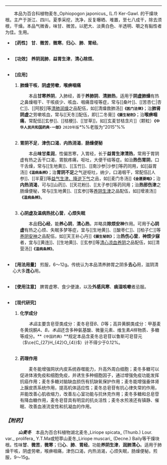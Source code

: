 ---
&emsp;&emsp;本品为百合科植物麦冬_Ophiopogon japonicus_ (L.f) Ker<dfn>-</dfn>Gawl. 的干燥块根。主产于浙江、四川。夏季采挖，洗净，反复曝晒、堆置，至七八成干，除去须根，干燥。本品气微香，味甘、微苦。以肥大、淡黄白色、半透明、嚼之有黏性者为佳。生用。

- 【**药性**】
	**甘**、**微苦**，**微寒**。**归心**、**肺**、**胃经**。<br></br>

- 【**功效**】
	**养阴润肺**，**益胃生津**，**清心除烦**。<br></br>

- 【**应用**】
	1. **肺燥干咳**，**阴虚劳嗽**，**喉痹咽痛**
		
		&emsp;&emsp;本品**甘寒养阴**，入肺经，善于**养肺阴**<dfn>、</dfn>**清肺热**，适用于**阴虚肺燥**有热之鼻燥咽干<dfn>、</dfn>干咳痰少、咳血<dfn>、</dfn>咽痛音哑等症，常与[[桑叶]]、[[苦杏仁|杏仁]]、[[阿胶]]等<ins>清肺润燥</ins>之品配伍，如[[清燥救肺汤]]**`《医门法律》`**；治**肺肾阴虚**之劳嗽咳血，常与[[天冬]]配伍，即[[二冬膏]]**`《摄生秘剖》`**；治**喉痹咽痛**，常配伍[[玄参]]、[[桔梗]]、[[甘草]]，如[[玄麦甘桔含片]]（颗粒）**`《中华人民共和国药典·一部》`**`2020年版`<dfn>\*</dfn>%%老版为“2015”%%<br></br>
	
	2. **胃阴不足**，**津伤口渴**，**内热消渴**，**肠燥便秘**
		
		&emsp;&emsp;本品**味甘柔润**，性偏苦寒，入胃经，长于**益胃生津清热**，常用于胃阴虚有热之舌干口渴，胃脘疼痛，呕吐，大便干结等症。如治**热伤胃阴**，口干舌燥，常与[[生地黄]]、[[玉竹]]、[[南沙参|沙参]]等药同用，如[[益胃汤]]**`《温病条辨》`**；治**胃阴不足**之气逆呕吐，纳少，口渴咽干，常配伍[[人参]]、[[半夏]]等<ins>益气生津、降逆下气</ins>之品，如[[麦门冬汤]]**`《金匮要略》`**；治**内热消渴**，可与[[山药]]、[[天花粉]]、[[太子参]]等药同用；治**热邪伤津**之肠燥便秘，常与[[生地黄]]、[[玄参]]等<ins>养阴生津</ins>之品配伍，如[[增液汤]]**`《温病条辨》`**。<br></br>
	
	3. **心阴虚及温病热扰心营**，**心烦失眠**
		
		&emsp;&emsp;本品**归心经**，能**养心阴**，**清心热**，并略具**除烦安神**作用。可用于**心阴虚**有热之心烦、失眠多梦等症，宜与[[生地黄]]、[[酸枣仁]]、[[柏子仁]]等<ins>养阴安神</ins>之品配伍，如[[天王补心丹]]**`《摄生秘剖》`**；治**热伤心营**，**神烦少寐**者，宜与[[黄连]]、[[生地黄]]、[[玄参]]等<ins>清心凉血养阴</ins>之品配伍，如[[清营汤]]**`《温病条辨》`**。<br></br>

- 【**用法用量**】
	煎服，6～12g。传统认为本品清养肺胃之阴多**去心**用，滋阴清心大多**连心**用。<br></br>

- 【**使用注意**】
	脾胃虚寒、食少便溏，以及**外感风寒**、**痰湿咳嗽**者忌服。<br></br>

- 【**现代研究**】
	1. **化学成分**
		
		&emsp;&emsp;<dfn>本品</dfn>主要含皂苷类成分：麦冬皂苷$B$、$D$等；高异黄酮类成分：甲基麦冬黄烷酮$A$、$B$<dfn>。本品</dfn>还含多种氨基酸、微量元素<dfn>、</dfn>维生素$A$样物质<dfn>、</dfn>多糖等成分。**`《中国药典》`**规定本品含麦冬总皂苷以鲁斯可皂苷元（$\ce{C_{27}H_{42}O_{4}}$）计不得少于0.12%。<br></br>
	
	2. **药理作用**
		
		&emsp;&emsp;麦冬能增强网状内皮系统吞噬能力，升高外周白细胞；麦冬多糖可以促进体液免疫和细胞免疫，并诱生多种细胞因子，通过增强免疫功能发挥抗癌作用；麦冬多糖对脑缺血损伤有抗缺氧保护作用；麦冬能增强垂体肾上腺皮质系统作用，提高机体适应性；麦冬总皂苷有抗心律失常的作用，并能改善心肌收缩力，改善左心室功能与抗休克作用；麦冬多糖和总皂苷有降血糖作用，麦冬皂苷具有明显的抗炎活性；麦冬水煎液还有镇静、催眠、改善血液流变性和抗凝血的作用。

### <dfn>【附药】</dfn>

&emsp;&emsp;&emsp;**<dfn>山麦冬</dfn>**&emsp;本品为百合科植物湖北麦冬_Liriope spicata_ (Thunb.) Lour. var._ prolifera_ Y.T.Ma或短葶山麦冬_Liriope muscari_ (Decne.) Baily等干燥块根。性味**甘**、**微苦**，**微寒**；归**心**、**肺**、**胃经**。功能**养阴生津**，**润肺清心**。适用于肺燥干咳，阴虚劳嗽，喉痹咽痛，津伤口渴，内热消渴，心烦失眠，肠燥便秘。煎服，9～15g。
